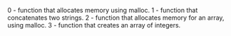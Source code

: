 0 -  function that allocates memory using malloc.
1 - function that concatenates two strings.
2 - function that allocates memory for an array, using malloc.
3 - function that creates an array of integers.